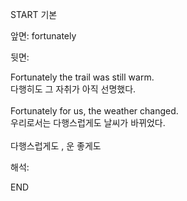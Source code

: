 START
기본

앞면:
fortunately


뒷면:
<div>Fortunately the trail was still warm. </div><div><div>다행히도 그 자취가 아직 선명했다.</div></div><div><br></div><div><div>Fortunately for us, the weather changed. </div><div><div>우리로서는 다행스럽게도 날씨가 바뀌었다.</div></div></div><div><br></div><div>다행스럽게도 , 운 좋게도</div>


해석:
<!--ID: 1746614453964-->
END